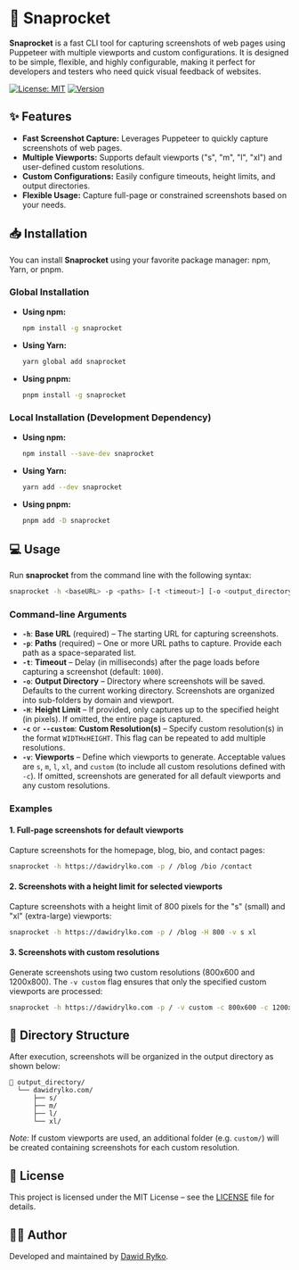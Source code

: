 # 🚀 Snaprocket

**Snaprocket** is a fast CLI tool for capturing screenshots of web pages using Puppeteer with multiple viewports and custom configurations. It is designed to be simple, flexible, and highly configurable, making it perfect for developers and testers who need quick visual feedback of websites.

[![License: MIT](https://img.shields.io/badge/License-MIT-yellow.svg)](https://opensource.org/licenses/MIT)
[![Version](https://img.shields.io/npm/v/snaprocket.svg)](https://www.npmjs.com/package/snaprocket)

## ✨ Features

- **Fast Screenshot Capture:** Leverages Puppeteer to quickly capture screenshots of web pages.
- **Multiple Viewports:** Supports default viewports ("s", "m", "l", "xl") and user-defined custom resolutions.
- **Custom Configurations:** Easily configure timeouts, height limits, and output directories.
- **Flexible Usage:** Capture full-page or constrained screenshots based on your needs.

## 📥 Installation

You can install **Snaprocket** using your favorite package manager: npm, Yarn, or pnpm.

### Global Installation

- **Using npm:**

  ```bash
  npm install -g snaprocket
  ```

- **Using Yarn:**

  ```bash
  yarn global add snaprocket
  ```

- **Using pnpm:**

  ```bash
  pnpm install -g snaprocket
  ```

### Local Installation (Development Dependency)

- **Using npm:**

  ```bash
  npm install --save-dev snaprocket
  ```

- **Using Yarn:**

  ```bash
  yarn add --dev snaprocket
  ```

- **Using pnpm:**

  ```bash
  pnpm add -D snaprocket
  ```

## 💻 Usage

Run **snaprocket** from the command line with the following syntax:

```bash
snaprocket -h <baseURL> -p <paths> [-t <timeout>] [-o <output_directory>] [-H <height>] [-c <width>x<height>]... [-v <viewports>...]
```

### Command-line Arguments

- **`-h`**: **Base URL** (required) – The starting URL for capturing screenshots.
- **`-p`**: **Paths** (required) – One or more URL paths to capture. Provide each path as a space-separated list.
- **`-t`**: **Timeout** – Delay (in milliseconds) after the page loads before capturing a screenshot (default: `1000`).
- **`-o`**: **Output Directory** – Directory where screenshots will be saved. Defaults to the current working directory. Screenshots are organized into sub-folders by domain and viewport.
- **`-H`**: **Height Limit** – If provided, only captures up to the specified height (in pixels). If omitted, the entire page is captured.
- **`-c`** or **`--custom`**: **Custom Resolution(s)** – Specify custom resolution(s) in the format `WIDTHxHEIGHT`. This flag can be repeated to add multiple resolutions.
- **`-v`**: **Viewports** – Define which viewports to generate. Acceptable values are `s`, `m`, `l`, `xl`, and `custom` (to include all custom resolutions defined with `-c`). If omitted, screenshots are generated for all default viewports and any custom resolutions.

### Examples

#### 1. Full-page screenshots for default viewports

Capture screenshots for the homepage, blog, bio, and contact pages:

```bash
snaprocket -h https://dawidrylko.com -p / /blog /bio /contact
```

#### 2. Screenshots with a height limit for selected viewports

Capture screenshots with a height limit of 800 pixels for the "s" (small) and "xl" (extra-large) viewports:

```bash
snaprocket -h https://dawidrylko.com -p / /blog -H 800 -v s xl
```

#### 3. Screenshots with custom resolutions

Generate screenshots using two custom resolutions (800x600 and 1200x800). The `-v custom` flag ensures that only the specified custom viewports are processed:

```bash
snaprocket -h https://dawidrylko.com -p / -v custom -c 800x600 -c 1200x800
```

## 📂 Directory Structure

After execution, screenshots will be organized in the output directory as shown below:

```
📁 output_directory/
  └── dawidrylko.com/
      ├── s/
      ├── m/
      ├── l/
      └── xl/
```

_Note:_ If custom viewports are used, an additional folder (e.g. `custom/`) will be created containing screenshots for each custom resolution.

## 📜 License

This project is licensed under the MIT License – see the [LICENSE](./LICENSE) file for details.

## 👨‍💻 Author

Developed and maintained by [Dawid Ryłko](https://dawidrylko.com).
